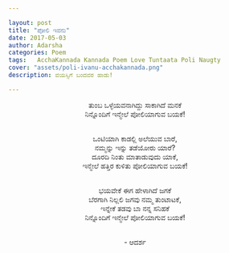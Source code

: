```yaml
---

layout: post
title: "ಪೋಲಿ ಇವನು"
date: 2017-05-03
author: Adarsha
categories: Poem
tags:	AcchaKannada Kannada Poem Love Tuntaata Poli Naugty
cover: "assets/poli-ivanu-acchakannada.png"
description: ವಯಸ್ಸಿಗೆ ಬಂದವರ ಹಾಡು!

---
```


<p align ="center">ತುಂಬ ಒಳ್ಳೆಯವನಾಗಿದ್ದು ಸಾಕಾಗಿದೆ ಮನಕೆ<br>
ನಿನ್ನೊಂದಿಗೆ ಇನ್ಮೇಲೆ ಪೋಲಿಯಾಗುವ ಬಯಕೆ!</p>

<p align ="center"><br>ಒಂಟಿಯಾಗಿ ಕಾಡಲ್ಲಿ ಅಲೆಯುವ ಬಾರೆ,<br>
ನಮ್ಮನ್ನು ಇನ್ನು ತಡೆಯೋರು ಯಾರೆ?<br>
ದೂರದಿ ನಿಂತು ಮಾತಾಡುವುದು ಯಾಕೆ,<br>
ಇನ್ಮೇಲೆ ಹತ್ತಿರ ಕುಳಿತು ಪೋಲಿಯಾಗುವ ಬಯಕೆ!</p><!--more-->

<p align ="center"><br>ಭಯವೇಕೆ ಈಗ ಹೇಳಾಗಿದೆ ಜಗಕೆ<br>
ಬೆರಗಾಗಿ ನಿಲ್ಲಲಿ ಜಗವು ನಮ್ಮ ತುಂಟಾಟಕೆ,<br>
ಇನ್ನೇಕೆ ತಡವು ಬಾ ನನ್ನ ಸನಿಹಕೆ<br>
ನಿನ್ನೊಂದಿಗೆ ಇನ್ಮೇಲೆ ಪೋಲಿಯಾಗುವ ಬಯಕೆ!</p>

<p align ="center"><br> - ಆದರ್ಶ </p>
